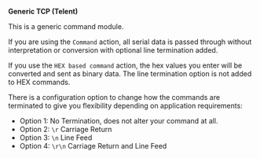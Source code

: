 **Generic TCP (Telent)**

This is a generic command module.

If you are using the `Command` action, all serial data is passed through without interpretation or conversion with optional line termination added.

If you use the `HEX based command` action, the hex values you enter will be converted and sent as binary data. The line termination option is not added to HEX commands.

There is a configuration option to change how the commands are terminated to give you flexibility depending on application requirements:

  * Option 1: No Termination, does not alter your command at all.
  * Option 2: `\r` Carriage Return
  * Option 3: `\n` Line Feed
  * Option 4: `\r\n` Carriage Return and Line Feed

